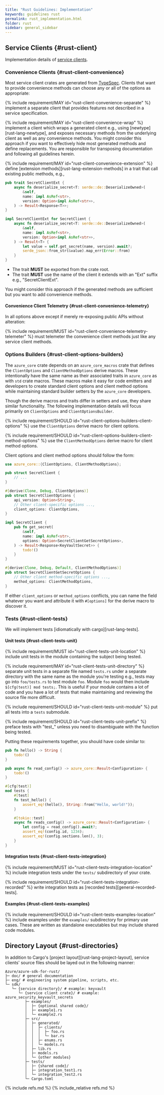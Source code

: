 ```yaml
---
title: "Rust Guidelines: Implementation"
keywords: guidelines rust
permalink: rust_implementation.html
folder: rust
sidebar: general_sidebar
---
```


## Service Clients {#rust-client}

Implementation details of [service clients](introduction.md#rust-client).

### Convenience Clients {#rust-client-convenience}

Most service client crates are generated from [TypeSpec](https://aka.ms/typespec). Clients that want to provide convenience methods can choose any or all of the options as appropriate:

{% include requirement/MAY id="rust-client-convenience-separate" %} implement a separate client that provides features not described in a service specification.

{% include requirement/MAY id="rust-client-convenience-wrap" %} implement a client which wraps a generated client e.g., using [newtype][rust-lang-newtype], and exposes necessary methods from the underlying client as well as any convenience methods. You might consider this approach if you want to effectively hide most generated methods and define replacements. You are responsible for transposing documentation and following all guidelines herein.

{% include requirement/MAY id="rust-client-convenience-extension" %} define [extension methods][rust-lang-extension-methods] in a trait that call existing public methods, e.g.,

```rust
pub trait SecretClientExt {
    async fn deserialize_secret<T: serde::de::DeserializeOwned>(
        &self,
        name: impl AsRef<str>,
        version: Option<impl AsRef<str>>,
    ) -> Result<Response<T>>;
}

impl SecretClientExt for SecretClient {
    async fn deserialize_secret<T: serde::de::DeserializeOwned>(
        &self,
        name: impl AsRef<str>,
        version: Option<impl AsRef<str>>,
    ) -> Result<T> {
        let value = self.get_secret(name, version).await?;
        serde_json::from_str(&value).map_err(Error::from)
    }
}
```

* The trait **MUST** be exported from the crate root.
* The trait **MUST** use the name of the client it extends with an "Ext" suffix e.g., "SecretClientExt".

You might consider this approach if the generated methods are sufficient but you want to add convenience methods.

#### Convenience Client Telemetry {#rust-client-convenience-telemetry}

In all options above except if merely re-exposing public APIs without alteration:

{% include requirement/MUST id="rust-client-convenience-telemetry-telemeter" %} must telemeter the convenience client methods just like any service client methods.

### Options Builders {#rust-client-options-builders}

The `azure_core` crate depends on an `azure_core_macros` crate that defines the `ClientOptions` and `ClientMethodOptions` derive macros. These intentionally have the same name as their associated traits in `azure_core` as with `std` crate macros.
These macros make it easy for code emitters and developers to create standard client options and client method options while maintaining standard builder setters by the `azure_core` developers.

Though the derive macros and traits differ in setters and use, they share similar functionality. The following implementation details will focus primarily on `ClientOptions` and `ClientOptionsBuilder`.

{% include requirement/SHOULD id="rust-client-options-builders-client-options" %} use the `ClientOptions` derive macro for client options.

{% include requirement/SHOULD id="rust-client-options-builders-client-method-options" %} use the `ClientMethodOptions` derive macro for client method options.

Client options and client method options should follow the form:

```rust
use azure_core::{ClientOptions, ClientMethodOptions};

pub struct SecretClient {
    // ...
}

#[derive(Clone, Debug, ClientOptions)]
pub struct SecretClientOptions {
    api_version: Option<String>,
    // Other client-specific options ...,
    client_options: ClientOptions,
}

impl SecretClient {
    pub fn get_secret(
        &self,
        name: impl AsRef<str>,
        options: Option<SecretClientGetSecretOptions>,
    ) -> Result<Response<KeyVaultSecret>> {
        todo!()
    }
}

#[derive(Clone, Debug, Default, ClientMethodOptions)]
pub struct SecretClientGetSecretOptions {
    // Other client method-specific options ...,
    method_options: ClientMethodOptions,
}
```

If either `client_options` or `method_options` conflicts, you can name the field whatever you want and attribute it with `#[options]` for the derive macro to discover it.

### Tests {#rust-client-tests}

We will implement tests [idiomatically with cargo][rust-lang-tests].

#### Unit tests {#rust-client-tests-unit}

{% include requirement/MUST id="rust-client-tests-unit-location" %} include unit tests in the module containing the subject being tested.

{% include requirement/MAY id="rust-client-tests-unit-directory" %} separate unit tests in a separate file named `tests.rs` under a separate directory with the same name as the module you're testing e.g., tests may go into `foo/tests.rs` to test module `foo`. Module `foo` would then include `$[cfg(test)] mod tests;`. This is useful if your module contains a lot of code and you have a lot of tests that make maintaining and reviewing the source file more difficult.

{% include requirement/SHOULD id="rust-client-tests-unit-module" %} put all tests into a `tests` submodule.

{% include requirement/SHOULD id="rust-client-tests-unit-prefix" %} preface tests with "test_" unless you need to disambiguate with the function being tested.

Putting these requirements together, you should have code similar to:

```rust
pub fn hello() -> String {
    todo!()
}

pub async fn read_config() -> azure_core::Result<Configuration> {
    todo!()
}

#[cfg(test)]
mod tests {
    #[test]
    fn test_hello() {
        assert_eq!(hello(), String::from("Hello, world!"));
    }

    #[tokio::test]
    async fn reads_config() -> azure_core::Result<Configuration> {
        let config = read_config().await?;
        assert_eq!(config.id, 1234);
        assert_eq!(config.sections.len(), 3);
    }
}
```

#### Integration tests {#rust-client-tests-integration}

{% include requirement/MUST id="rust-client-tests-integration-location" %} include integration tests under the `tests/` subdirectory of your crate.

{% include requirement/SHOULD id="rust-client-tests-integration-recorded" %} write integration tests as [recorded tests][general-recorded-tests].

#### Examples {#rust-client-tests-examples}

{% include requirement/SHOULD id="rust-client-tests-examples-location" %} include examples under the `examples/` subdirectory for primary use cases. These are written as standalone executables but may include shared code modules.

## Directory Layout {#rust-directories}

In addition to Cargo's [project layout][rust-lang-project-layout], service clients' source files should be layed out in the following manner:

```text
Azure/azure-sdk-for-rust/
├─ doc/ # general documentation
├─ eng/ # engineering system pipeline, scripts, etc.
└─ sdk/
   └─ {service directory}/ # example: keyvault
      └─ {service client crate}/ # example: azure_security_keyvault_secrets
         ├─ examples/
         │  ├─ {optional shared code}/
         │  ├─ example1.rs
         │  └─ example2.rs
         ├─ src/
         │  ├─ generated/
         │  │  ├─ clients/
         │  │  │  ├─ foo.rs
         │  │  │  └─ bar.rs
         │  │  ├─ enums.rs
         │  │  └─ models.rs
         │  ├─ lib.rs
         │  ├─ models.rs
         │  └─ {other modules}
         ├─ tests/
         │  ├─ {shared code}/
         │  ├─ integration_test1.rs
         │  └─ integration_test2.rs
         └─ Cargo.toml
```

<!-- Links -->

{% include refs.md %}
{% include_relative refs.md %}
